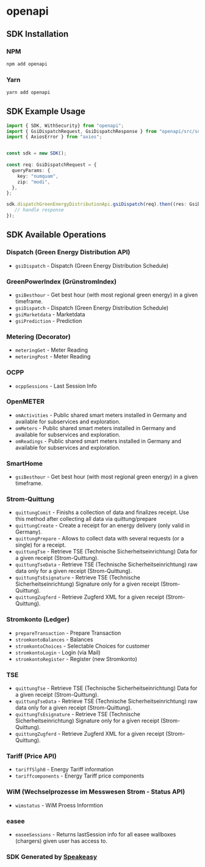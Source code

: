 # openapi

<!-- Start SDK Installation -->
## SDK Installation

### NPM

```bash
npm add openapi
```

### Yarn

```bash
yarn add openapi
```
<!-- End SDK Installation -->

<!-- Start SDK Example Usage -->
## SDK Example Usage

```typescript
import { SDK, WithSecurity} from "openapi";
import { GsiDispatchRequest, GsiDispatchResponse } from "openapi/src/sdk/models/operations";
import { AxiosError } from "axios";


const sdk = new SDK();
    
const req: GsiDispatchRequest = {
  queryParams: {
    key: "numquam",
    zip: "modi",
  },
};

sdk.dispatchGreenEnergyDistributionApi.gsiDispatch(req).then((res: GsiDispatchResponse | AxiosError) => {
   // handle response
});
```
<!-- End SDK Example Usage -->

<!-- Start SDK Available Operations -->
## SDK Available Operations

### Dispatch (Green Energy Distribution API)

* `gsiDispatch` - Dispatch (Green Energy Distribution Schedule)

### GreenPowerIndex (GrünstromIndex)

* `gsiBesthour` - Get best hour (with most regional green energy) in a given timeframe.
* `gsiDispatch` - Dispatch (Green Energy Distribution Schedule)
* `gsiMarketdata` - Marketdata
* `gsiPrediction` - Prediction

### Metering (Decorator)

* `meteringGet` - Meter Reading
* `meteringPost` - Meter Reading

### OCPP

* `ocppSessions` - Last Session Info

### OpenMETER

* `omActivities` - Public shared smart meters installed in Germany and available for subservices and exploration.
* `omMeters` - Public shared smart meters installed in Germany and available for subservices and exploration.
* `omReadings` - Public shared smart meters installed in Germany and available for subservices and exploration.

### SmartHome

* `gsiBesthour` - Get best hour (with most regional green energy) in a given timeframe.

### Strom-Quittung

* `quittungComit` - Finishs a collection of data and finalizes receipt. Use this method after collecting all data via quittung/prepare
* `quittungCreate` - Create a receipt for an energy delivery (only valid in Germany).
* `quittungPrepare` - Allows to collect data with several requests (or a single) for a receipt.
* `quittungTse` - Retrieve TSE (Technische Sicherheitseinrichtung) Data for a given receipt (Strom-Quittung).
* `quittungTseData` - Retrieve TSE (Technische Sicherheitseinrichtung) raw data  only for a given receipt (Strom-Quittung).
* `quittungTsEsignature` - Retrieve TSE (Technische Sicherheitseinrichtung) Signature only for a given receipt (Strom-Quittung).
* `quittungZugferd` - Retrieve Zugferd XML for a given receipt (Strom-Quittung).

### Stromkonto (Ledger)

* `prepareTransaction` - Prepare Transaction
* `stromkontoBalances` - Balances
* `stromkontoChoices` - Selectable Choices for customer
* `stromkontoLogin` - Login (via Mail)
* `stromkontoRegister` - Register (new Stromkonto)

### TSE

* `quittungTse` - Retrieve TSE (Technische Sicherheitseinrichtung) Data for a given receipt (Strom-Quittung).
* `quittungTseData` - Retrieve TSE (Technische Sicherheitseinrichtung) raw data  only for a given receipt (Strom-Quittung).
* `quittungTsEsignature` - Retrieve TSE (Technische Sicherheitseinrichtung) Signature only for a given receipt (Strom-Quittung).
* `quittungZugferd` - Retrieve Zugferd XML for a given receipt (Strom-Quittung).

### Tariff (Price API)

* `tariffSlph0` - Energy Tariff information
* `tariffcomponents` - Energy Tariff price components

### WiM (Wechselprozesse im Messwesen Strom - Status API)

* `wimstatus` - WiM Proess Informtion

### easee

* `easeeSessions` - Returns lastSession info for all easee wallboxes (chargers) given user has access to.

<!-- End SDK Available Operations -->

### SDK Generated by [Speakeasy](https://docs.speakeasyapi.dev/docs/using-speakeasy/client-sdks)
